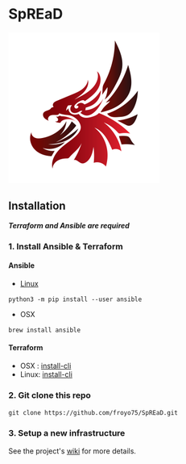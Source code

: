 # SpREaD

<img src="images/eagle.png" width="300px">

## Installation

***Terraform and Ansible are required***

### 1. Install Ansible & Terraform

#### Ansible
- [Linux](https://docs.ansible.com/ansible/latest/installation_guide/intro_installation.html)
```shell
python3 -m pip install --user ansible
```
- OSX
```shell
brew install ansible
```

#### Terraform
- OSX : [install-cli](https://learn.hashicorp.com/tutorials/terraform/install-cli)
- Linux: [install-cli](https://learn.hashicorp.com/tutorials/terraform/install-cli)

### 2. Git clone this repo
```shell
git clone https://github.com/froyo75/SpREaD.git
```

### 3. Setup a new infrastructure
See the project's [wiki](https://github.com/froyo75/SpREaD/wiki/Setup-Infrastructure) for more details.
